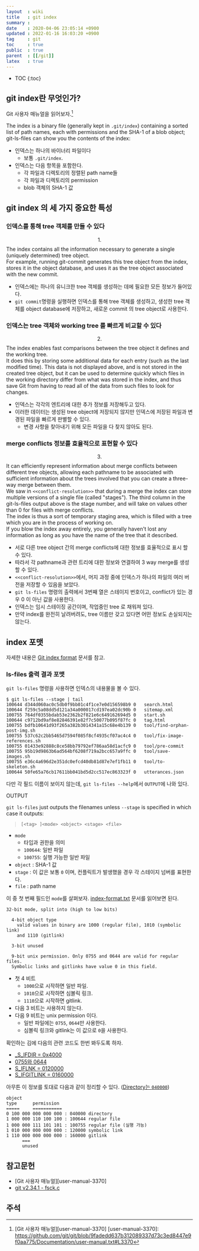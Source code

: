 ```yaml
---
layout  : wiki
title   : git index
summary : 
date    : 2020-04-06 23:05:14 +0900
updated : 2022-01-16 16:03:20 +0900
tag     : git
toc     : true
public  : true
parent  : [[/git]]
latex   : true
---
```

* TOC
{:toc}

## git index란 무엇인가?

Git 사용자 매뉴얼을 읽어보자.[^user-manual-3370]

>
The index is a binary file (generally kept in `.git/index`) containing a sorted list of path names,
each with permissions and the SHA-1 of a blob object; git-ls-files can show you the contents of the index:

- 인덱스는 하나의 바이너리 파일이다
    - 보통 `.git/index`.
- 인덱스는 다음 항목을 포함한다.
    - 각 파일과 디렉토리의 정렬된 path name들
    - 각 파일과 디렉토리의 permission
    - blob 객체의 SHA-1 값


## git index 의 세 가지 중요한 특성
### 인덱스를 통해 tree 객체를 만들 수 있다

>
$$1.$$ The index contains all the information necessary to generate a single (uniquely determined) tree object.  
For example, running git-commit generates this tree object from the index, stores it in the object database, and uses it as the tree object associated with the new commit.

- 인덱스에는 하나의 유니크한 tree 객체를 생성하는 데에 필요한 모든 정보가 들어있다.
- `git commit`명령을 실행하면 인덱스를 통해 tree 객체를 생성하고, 생성한 tree 객체를 object database에 저장하고, 새로운 commit 의 tree object로 사용한다.

### 인덱스는 tree 객체와 working tree 를 빠르게 비교할 수 있다

>
$$2.$$ The index enables fast comparisons between the tree object it defines and the working tree.  
It does this by storing some additional data for each entry (such as the last modified time).
This data is not displayed above, and is not stored in the created tree object, but it can be used to determine quickly which files in the working directory differ from what was stored in the index, and thus save Git from having to read all of the data from such files to look for changes.

- 인덱스는 각각의 엔트리에 대한 추가 정보를 저장해두고 있다.
- 이러한 데이터는 생성된 tree object에 저장되지 않지만 인덱스에 저장된 파일과 변경된 파일을 빠르게 판별할 수 있다.
    - 변경 사항을 찾아내기 위해 모든 파일을 다 찾지 않아도 된다.

### merge conflicts 정보를 효율적으로 표현할 수 있다

>
$$3.$$ It can efficiently represent information about merge conflicts between different tree objects, allowing each pathname to be associated with sufficient information about the trees involved that you can create a three-way merge between them.  
We saw in `<<conflict-resolution>>` that during a merge the index can store multiple versions of a single file (called "stages").  The third column in the git-ls-files output above is the stage number, and will take on values other than 0 for files with merge conflicts.  
The index is thus a sort of temporary staging area, which is filled with a tree which you are in the process of working on.  
If you blow the index away entirely, you generally haven't lost any information as long as you have the name of the tree that it described.

- 서로 다른 tree object 간의 merge conflicts에 대한 정보를 효율적으로 표시 할 수 있다.
- 따라서 각 pathname과 관련 트리에 대한 정보와 연결하여 3 way merge를 생성할 수 있다.
- `<<conflict-resolution>>`에서, 머지 과정 중에 인덱스가 하나의 파일의 여러 버전을 저장할 수 있음을 보았다.
- `git ls-files` 명령의 출력에서 3번째 열은 스테이지 번호이고, conflict가 있는 경우 0 이 아닌 값을 사용한다.
- 인덱스는 임시 스테이징 공간이며, 작업중인 tree 로 채워져 있다.
- 만약 index를 완전히 날려버려도, tree 이름만 갖고 있다면 어떤 정보도 손실되지는 않는다.

## index 포맷

자세한 내용은 [Git index format]( https://github.com/git/git/blob/v2.35.0-rc1/Documentation/technical/index-format.txt ) 문서를 참고.

### ls-files 출력 결과 포맷

`git ls-files` 명령을 사용하면 인덱스의 내용물을 볼 수 있다.

```
$ git ls-files --stage | tail
100644 d344d060ac0c5db0f9bb01c4f1ce7e0d156598b9 0	search.html
100644 f259c5a08dd5d121a34a000017cd197ea02dc90b 0	sitemap.xml
100755 764df0355bdab53e2362b2f821e6c649162694d5 0	start.sh
100644 c9712bd9af8e82846391e82f7c50077b095f87fc 0	tag.html
100755 bdfb10641d93f265a382b3014341a15c68e4b139 0	tool/find-orphan-post-img.sh
100755 537c62c2bb5465d7594f085f8cf4935cf07ac4c4 0	tool/fix-image-references.sh
100755 01433e92888c8ce58bb79792ef786aa58d1acfc9 0	tool/pre-commit
100755 95b19d9863b6ad564bf6208f719a2bcc657a9ffc 0	tool/save-images.sh
100755 e36c4a696d2e351dc0efcd40db81d87e7ef1fb11 0	tool/to-skeleton.sh
100644 50fe65a76cb17611bb041bd5d2cc517ec863323f 0	utterances.json
```

다만 각 필드 이름이 보이지 않는데, `git ls-files --help`에서 `OUTPUT`에 나와 있다.

>
OUTPUT
>
`git ls-files` just outputs the filenames unless `--stage` is specified in which case it outputs:
>
> ```
> [<tag> ]<mode> <object> <stage> <file>
> ```

- `mode`
    - 타입과 권한을 의미
    - `100644`: 일반 파일
    - `100755`: 실행 가능한 일반 파일
- `object` : SHA-1 값
- `stage` : 이 값은 보통 `0` 이며, 컨플릭트가 발생했을 경우 각 스테이지 넘버를 표현한다.
- `file` : path name

이 중 첫 번째 필드인 `mode`를 살펴보자. [index-format.txt]( https://github.com/git/git/blob/v2.35.0-rc1/Documentation/technical/index-format.txt#L72-L81 ) 문서를 읽어보면 된다.

```
32-bit mode, split into (high to low bits)

  4-bit object type
    valid values in binary are 1000 (regular file), 1010 (symbolic link)
    and 1110 (gitlink)

  3-bit unused

  9-bit unix permission. Only 0755 and 0644 are valid for regular files.
  Symbolic links and gitlinks have value 0 in this field.
```

- 첫 4 비트
    - `1000`으로 시작하면 일반 파일.
    - `1010`으로 시작하면 심볼릭 링크.
    - `1110`으로 시작하면 gitlink.
- 다음 3 비트는 사용하지 않는다.
- 다음 9 비트는 unix permission 이다.
    - 일반 파일에는 `0755`, `0644`만 사용한다.
    - 심볼릭 링크와 gitlink는 이 값으로 `0`을 사용한다.

확인하는 김에 다음의 관련 코드도 한번 봐두도록 하자.

- [_S_IFDIR = 0x4000]( https://github.com/git/git/blob/v2.35.0-rc1/compat/vcbuild/include/unistd.h#L74 )
- [0755와 0644]( https://github.com/git/git/blob/df6c4f722c94641d5a9ea5496511f7043433abc2/fsck.c#L663-L664 )
- [S_IFLNK = 0120000]( https://github.com/git/git/blob/142430338477d9d1bb25be66267225fb58498d92/compat/mingw.h#L28 )
- [S_IFGITLINK = 0160000]( https://github.com/git/git/blob/v2.35.0-rc1/cache.h#L69 )

아무튼 이 정보를 토대로 다음과 같이 정리할 수 있다. ([Directory는 `040000`]( https://github.com/git/git/blob/v2.35.0-rc1/Documentation/technical/index-format.txt#L51 ))

```
object
type      permission
=====     ===========
0 100 000 000 000 000 : 040000 directory
1 000 000 110 100 100 : 100644 regular file
1 000 000 111 101 101 : 100755 regular file (실행 가능)
1 010 000 000 000 000 : 120000 symbolic link
1 110 000 000 000 000 : 160000 gitlink
      ===
      unused
```




## 참고문헌

- [Git 사용자 매뉴얼][user-manual-3370]
- [git v2.34.1 - fsck.c]( https://github.com/git/git/blob/v2.34.1/fsck.c )

## 주석

[^user-manual-3370]: [Git 사용자 매뉴얼][user-manual-3370]
[user-manual-3370]: https://github.com/git/git/blob/9fadedd637b312089337d73c3ed8447e9f0aa775/Documentation/user-manual.txt#L3370

